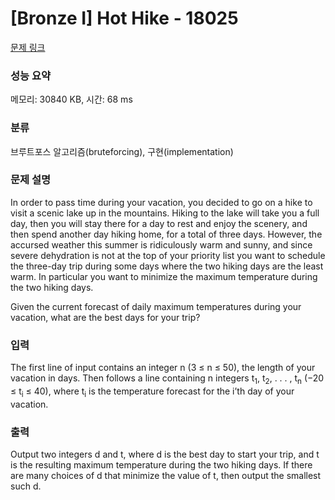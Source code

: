 # [Bronze I] Hot Hike - 18025 

[문제 링크](https://www.acmicpc.net/problem/18025) 

### 성능 요약

메모리: 30840 KB, 시간: 68 ms

### 분류

브루트포스 알고리즘(bruteforcing), 구현(implementation)

### 문제 설명

<p>In order to pass time during your vacation, you decided to go on a hike to visit a scenic lake up in the mountains. Hiking to the lake will take you a full day, then you will stay there for a day to rest and enjoy the scenery, and then spend another day hiking home, for a total of three days. However, the accursed weather this summer is ridiculously warm and sunny, and since severe dehydration is not at the top of your priority list you want to schedule the three-day trip during some days where the two hiking days are the least warm. In particular you want to minimize the maximum temperature during the two hiking days.</p>

<p>Given the current forecast of daily maximum temperatures during your vacation, what are the best days for your trip?</p>

### 입력 

 <p>The first line of input contains an integer n (3 ≤ n ≤ 50), the length of your vacation in days. Then follows a line containing n integers t<sub>1</sub>, t<sub>2</sub>, . . . , t<sub>n</sub> (−20 ≤ t<sub>i</sub> ≤ 40), where t<sub>i</sub> is the temperature forecast for the i’th day of your vacation.</p>

### 출력 

 <p>Output two integers d and t, where d is the best day to start your trip, and t is the resulting maximum temperature during the two hiking days. If there are many choices of d that minimize the value of t, then output the smallest such d.</p>

